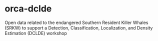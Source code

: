 # orca-dclde
Open data related to the endangered Southern Resident Killer Whales (SRKW) to support a Detection, Classification, Localization, and Density Estimation (DCLDE) workshop
